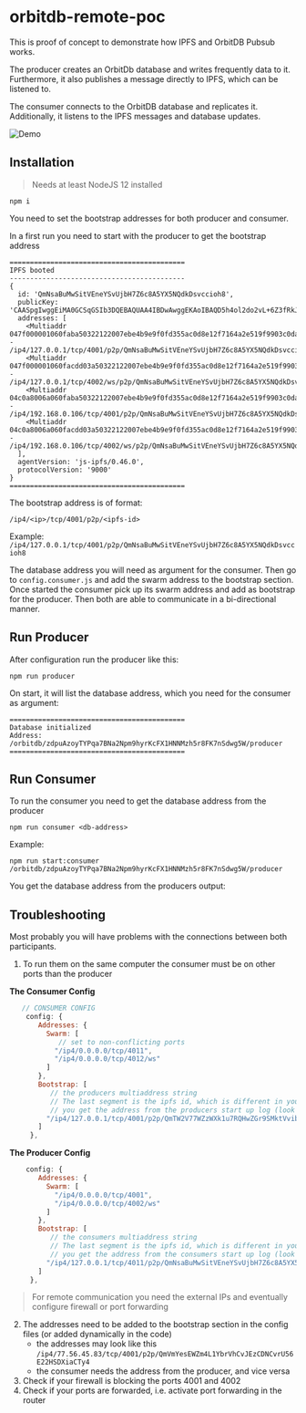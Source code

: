 # orbitdb-remote-poc

This is proof of concept to demonstrate how IPFS and OrbitDB Pubsub works.

The producer creates an OrbitDb database and writes frequently data to it.
Furthermore, it also publishes a message directly to IPFS, which can be listened to. 

The consumer connects to the OrbitDB database and replicates it. Additionally, it
listens to the IPFS messages and database updates.

![Demo](./assets/orbitdb-demo.gif)

## Installation

> Needs at least NodeJS 12 installed

`npm i`

You need to set the bootstrap addresses for both producer and consumer.

In a first run you need to start with the producer to get the bootstrap address
```
===========================================
IPFS booted
-------------------------------------------
{
  id: 'QmNsaBuMwSitVEneYSvUjbH7Z6c8A5YX5NQdkDsvccioh8',
  publicKey: 'CAASpgIwggEiMA0GCSqGSIb3DQEBAQUAA4IBDwAwggEKAoIBAQD5h4ol2do2vL+6Z3fRkJSeFxqZ3i/so/TkvhwqFf1RJMdUN6osJa3pbX8T5TvFktZmje7hGUzbVhvCH1Yxev0C31HBLNJZHvLnux4tmD439N5lAth16HRkN63+Jm3U1ftzRuCStcZP/d9acA3auAc/b/9RYkttnKAxwar+ED2UrhqnFgetvr6+f35pwLtZACfTRbYTUXRukQ9mVM/Kzy8CNnHYeK7N+xQLc/+LBi24Urm+ECV8nq4mpspjbB8lkTB6LEUQ3Qxoqhc2s+Ob+s5M6Ik/w+saivN6JHx4O58DRm63MviZrk1fPTQjazX1+auopOW9XrKspGtIy1LN/1n5AgMBAAE=',
  addresses: [
    <Multiaddr 047f000001060faba50322122007ebe4b9e9f0fd355ac0d8e12f7164a2e519f9903c0da4f42ac5dfef3f752e47 - /ip4/127.0.0.1/tcp/4001/p2p/QmNsaBuMwSitVEneYSvUjbH7Z6c8A5YX5NQdkDsvccioh8>,
    <Multiaddr 047f000001060facdd03a50322122007ebe4b9e9f0fd355ac0d8e12f7164a2e519f9903c0da4f42ac5dfef3f752e47 - /ip4/127.0.0.1/tcp/4002/ws/p2p/QmNsaBuMwSitVEneYSvUjbH7Z6c8A5YX5NQdkDsvccioh8>,
    <Multiaddr 04c0a8006a060faba50322122007ebe4b9e9f0fd355ac0d8e12f7164a2e519f9903c0da4f42ac5dfef3f752e47 - /ip4/192.168.0.106/tcp/4001/p2p/QmNsaBuMwSitVEneYSvUjbH7Z6c8A5YX5NQdkDsvccioh8>,
    <Multiaddr 04c0a8006a060facdd03a50322122007ebe4b9e9f0fd355ac0d8e12f7164a2e519f9903c0da4f42ac5dfef3f752e47 - /ip4/192.168.0.106/tcp/4002/ws/p2p/QmNsaBuMwSitVEneYSvUjbH7Z6c8A5YX5NQdkDsvccioh8>
  ],
  agentVersion: 'js-ipfs/0.46.0',
  protocolVersion: '9000'
}
===========================================
```
The bootstrap address is of format:

`/ip4/<ip>/tcp/4001/p2p/<ipfs-id>`

Example: `/ip4/127.0.0.1/tcp/4001/p2p/QmNsaBuMwSitVEneYSvUjbH7Z6c8A5YX5NQdkDsvccioh8`

The database address you will need as argument for the consumer.
Then go to `config.consumer.js` and add the swarm address to the bootstrap section.
Once started the consumer pick up its swarm address and add as bootstrap for the producer.
Then both are able to communicate in a bi-directional manner.
 

## Run Producer

After configuration run the producer like this:

`npm run producer`

On start, it will list the database address, which you need for the consumer as argument:

```
===========================================
Database initialized
Address: /orbitdb/zdpuAzoyTYPqa7BNa2Npm9hyrKcFX1HNNMzh5r8FK7nSdwg5W/producer
===========================================
```

## Run Consumer

To run the consumer you need to get the database address from the producer

`npm run consumer <db-address>`

Example:

`npm run start:consumer /orbitdb/zdpuAzoyTYPqa7BNa2Npm9hyrKcFX1HNNMzh5r8FK7nSdwg5W/producer`

You get the database address from the producers output:

## Troubleshooting

Most probably you will have problems with the connections between both participants.

1. To run them on the same computer the consumer must be on other ports than the producer

__The Consumer Config__
```js
   // CONSUMER CONFIG
    config: {
       Addresses: {
         Swarm: [
            // set to non-conflicting ports
           "/ip4/0.0.0.0/tcp/4011",
           "/ip4/0.0.0.0/tcp/4012/ws"
         ]
       },
       Bootstrap: [
          // the producers multiaddress string
          // The last segment is the ipfs id, which is different in your case
          // you get the address from the producers start up log (look for 'IPFS booted')
         "/ip4/127.0.0.1/tcp/4001/p2p/QmTW2V77WZzWXk1u7RQHwZGr9SMktVvibWns8oYwQsCfHQ"
       ]
     },
```

__The Producer Config__
```js
    config: {
       Addresses: {
         Swarm: [
           "/ip4/0.0.0.0/tcp/4001",
           "/ip4/0.0.0.0/tcp/4002/ws"
         ]
       },
       Bootstrap: [
          // the consumers multiaddress string
          // The last segment is the ipfs id, which is different in your case
          // you get the address from the consumers start up log (look for 'IPFS booted')
         "/ip4/127.0.0.1/tcp/4011/p2p/QmNsaBuMwSitVEneYSvUjbH7Z6c8A5YX5NQdkDsvccioh8"
       ]
     },
```

> For remote communication you need the external IPs and eventually configure firewall or port forwarding

2. The addresses need to be added to the bootstrap section in the config files (or added dynamically in the code)
    - the addresses may look like this `/ip4/77.56.45.83/tcp/4001/p2p/QmVmYesEWZm4L1YbrVhCvJEzCDNCvrU56E22HSDXiaCTy4`
    - the consumer needs the address from the producer, and vice versa
3. Check if your firewall is blocking the ports 4001 and 4002
4. Check if your ports are forwarded, i.e. activate port forwarding in the router  
